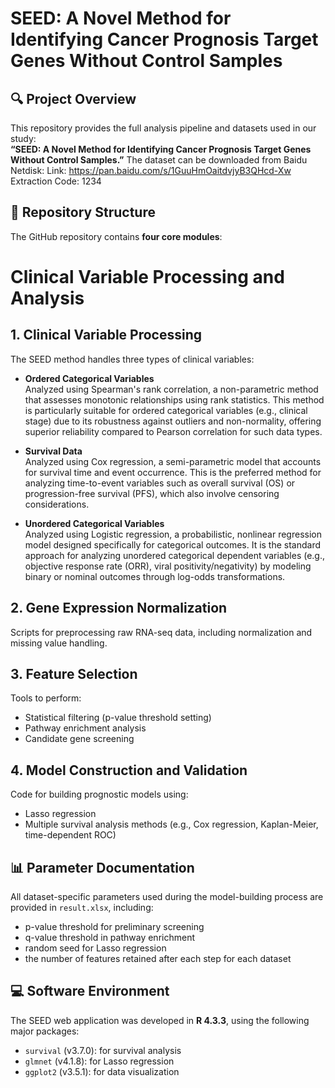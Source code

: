 # SEED: A Novel Method for Identifying Cancer Prognosis Target Genes Without Control Samples

## 🔍 Project Overview

This repository provides the full analysis pipeline and datasets used in our study:  
**“SEED: A Novel Method for Identifying Cancer Prognosis Target Genes Without Control Samples.”**
The dataset can be downloaded from Baidu Netdisk:
Link: https://pan.baidu.com/s/1GuuHmOaitdvjyB3QHcd-Xw
Extraction Code: 1234
## 📁 Repository Structure

The GitHub repository contains **four core modules**:



# Clinical Variable Processing and Analysis


## 1. Clinical Variable Processing

The SEED method handles three types of clinical variables:

- **Ordered Categorical Variables**  
  Analyzed using Spearman's rank correlation, a non-parametric method that assesses monotonic relationships using rank statistics. This method is particularly suitable for ordered categorical variables (e.g., clinical stage) due to its robustness against outliers and non-normality, offering superior reliability compared to Pearson correlation for such data types.

- **Survival Data**  
  Analyzed using Cox regression, a semi-parametric model that accounts for survival time and event occurrence. This is the preferred method for analyzing time-to-event variables such as overall survival (OS) or progression-free survival (PFS), which also involve censoring considerations.

- **Unordered Categorical Variables**  
  Analyzed using Logistic regression, a probabilistic, nonlinear regression model designed specifically for categorical outcomes. It is the standard approach for analyzing unordered categorical dependent variables (e.g., objective response rate (ORR), viral positivity/negativity) by modeling binary or nominal outcomes through log-odds transformations.

## 2. Gene Expression Normalization

Scripts for preprocessing raw RNA-seq data, including normalization and missing value handling.

## 3. Feature Selection

Tools to perform:
- Statistical filtering (p-value threshold setting)
- Pathway enrichment analysis
- Candidate gene screening

## 4. Model Construction and Validation

Code for building prognostic models using:
- Lasso regression
- Multiple survival analysis methods (e.g., Cox regression, Kaplan-Meier, time-dependent ROC)


## 📊 Parameter Documentation

All dataset-specific parameters used during the model-building process are provided in `result.xlsx`, including:

- p-value threshold for preliminary screening  
- q-value threshold in pathway enrichment  
- random seed for Lasso regression  
- the number of features retained after each step for each dataset  

## 💻 Software Environment

The SEED web application was developed in **R 4.3.3**, using the following major packages:

- `survival` (v3.7.0): for survival analysis  
- `glmnet` (v4.1.8): for Lasso regression  
- `ggplot2` (v3.5.1): for data visualization
